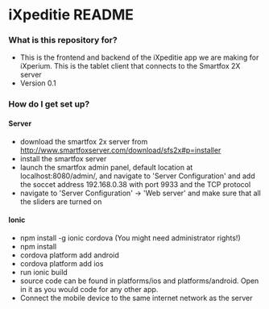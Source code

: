 # iXpeditie README #

### What is this repository for? ###

* This is the frontend and backend of the iXpeditie app we are making for iXperium. This is the tablet client that connects to the Smartfox 2X server
* Version 0.1

### How do I get set up? ###
  
#### Server ####
* download the smartfox 2x server from http://www.smartfoxserver.com/download/sfs2x#p=installer
* install the smartfox server
* launch the smartfox admin panel, default location at localhost:8080/admin/, and navigate to 'Server Configuration' and add the soccet address 192.168.0.38 with port 9933 and the TCP protocol
* navigate to 'Server Configuration' -> 'Web server' and make sure that all the sliders are turned on

#### Ionic ####
* npm install -g ionic cordova (You might need administrator rights!)
* npm install
* cordova platform add android
* cordova platform add ios
* run ionic build
* source code can be found in platforms/ios and platforms/android. Open in it
  as you would code for any other app.
* Connect the mobile device to the same internet network as the server
